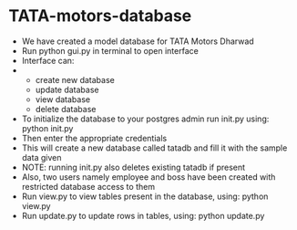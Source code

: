 # TATA-motors-database
* We have created a model database for TATA Motors Dharwad
* Run python gui.py in terminal to open interface
* Interface can:
* * create new database
  * update database
  * view database
  * delete database
* To initialize the database to your postgres admin run init.py using: python init.py
* Then enter the appropriate credentials
* This will create a new database called tatadb and fill it with the sample data given
* NOTE: running init.py also deletes existing tatadb if present
* Also, two users namely employee and boss have been created with restricted database access to them
* Run view.py to view tables present in the database, using: python view.py
* Run update.py to update rows in tables, using: python update.py
